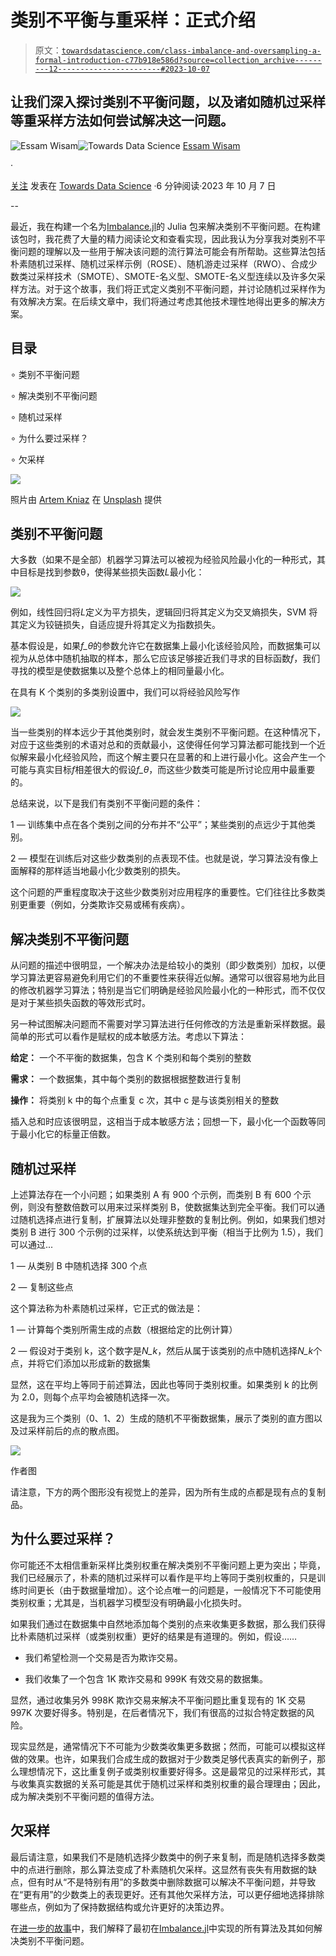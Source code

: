 # 类别不平衡与重采样：正式介绍

> 原文：[`towardsdatascience.com/class-imbalance-and-oversampling-a-formal-introduction-c77b918e586d?source=collection_archive---------12-----------------------#2023-10-07`](https://towardsdatascience.com/class-imbalance-and-oversampling-a-formal-introduction-c77b918e586d?source=collection_archive---------12-----------------------#2023-10-07)

## 让我们深入探讨类别不平衡问题，以及诸如随机过采样等重采样方法如何尝试解决这一问题。

[](https://essamwissam.medium.com/?source=post_page-----c77b918e586d--------------------------------)![Essam Wisam](https://essamwissam.medium.com/?source=post_page-----c77b918e586d--------------------------------)[](https://towardsdatascience.com/?source=post_page-----c77b918e586d--------------------------------)![Towards Data Science](https://towardsdatascience.com/?source=post_page-----c77b918e586d--------------------------------) [Essam Wisam](https://essamwissam.medium.com/?source=post_page-----c77b918e586d--------------------------------)

·

[关注](https://medium.com/m/signin?actionUrl=https%3A%2F%2Fmedium.com%2F_%2Fsubscribe%2Fuser%2Fccb82b9f3b87&operation=register&redirect=https%3A%2F%2Ftowardsdatascience.com%2Fclass-imbalance-and-oversampling-a-formal-introduction-c77b918e586d&user=Essam+Wisam&userId=ccb82b9f3b87&source=post_page-ccb82b9f3b87----c77b918e586d---------------------post_header-----------) 发表在 [Towards Data Science](https://towardsdatascience.com/?source=post_page-----c77b918e586d--------------------------------) ·6 分钟阅读·2023 年 10 月 7 日[](https://medium.com/m/signin?actionUrl=https%3A%2F%2Fmedium.com%2F_%2Fvote%2Ftowards-data-science%2Fc77b918e586d&operation=register&redirect=https%3A%2F%2Ftowardsdatascience.com%2Fclass-imbalance-and-oversampling-a-formal-introduction-c77b918e586d&user=Essam+Wisam&userId=ccb82b9f3b87&source=-----c77b918e586d---------------------clap_footer-----------)

--

[](https://medium.com/m/signin?actionUrl=https%3A%2F%2Fmedium.com%2F_%2Fbookmark%2Fp%2Fc77b918e586d&operation=register&redirect=https%3A%2F%2Ftowardsdatascience.com%2Fclass-imbalance-and-oversampling-a-formal-introduction-c77b918e586d&source=-----c77b918e586d---------------------bookmark_footer-----------)

最近，我在构建一个名为[Imbalance.jl](https://github.com/JuliaAI/Imbalance.jl)的 Julia 包来解决类别不平衡问题。在构建该包时，我花费了大量的精力阅读论文和查看实现，因此我认为分享我对类别不平衡问题的理解以及一些用于解决该问题的流行算法可能会有所帮助。这些算法包括朴素随机过采样、随机过采样示例（ROSE）、随机游走过采样（RWO）、合成少数类过采样技术（SMOTE）、SMOTE-名义型、SMOTE-名义型连续以及许多欠采样方法。对于这个故事，我们将正式定义类别不平衡问题，并讨论随机过采样作为有效解决方案。在后续文章中，我们将通过考虑其他技术理性地得出更多的解决方案。

## 目录

∘ 类别不平衡问题

∘ 解决类别不平衡问题

∘ 随机过采样

∘ 为什么要过采样？

∘ 欠采样

![](img/f6e5f9e8d6f67dd7bb40b63d875b143a.png)

照片由 [Artem Kniaz](https://unsplash.com/@artem_kniaz?utm_source=medium&utm_medium=referral) 在 [Unsplash](https://unsplash.com/?utm_source=medium&utm_medium=referral) 提供

## 类别不平衡问题

大多数（如果不是全部）机器学习算法可以被视为经验风险最小化的一种形式，其中目标是找到参数θ，使得某些损失函数*L*最小化：

![](img/d0d8a2bc15d20e758f02c4b1d36946b4.png)

例如，线性回归将*L*定义为平方损失，逻辑回归将其定义为交叉熵损失，SVM 将其定义为铰链损失，自适应提升将其定义为指数损失。

基本假设是，如果*f_θ*的参数允许它在数据集上最小化该经验风险，而数据集可以视为从总体中随机抽取的样本，那么它应该足够接近我们寻求的目标函数*f*，我们寻找的模型是使数据集以及整个总体上的相同量最小化。

在具有 K 个类别的多类别设置中，我们可以将经验风险写作

![](img/3d4322a630bee958b0694cf37dd3e735.png)

当一些类别的样本远少于其他类别时，就会发生类别不平衡问题。在这种情况下，对应于这些类别的术语对总和的贡献最小，这使得任何学习算法都可能找到一个近似解来最小化经验风险，而这个解主要只在显著的和上进行最小化。这会产生一个可能与真实目标*f*相差很大的假设*f_θ*，而这些少数类可能是所讨论应用中最重要的。

总结来说，以下是我们有类别不平衡问题的条件：

1 — 训练集中点在各个类别之间的分布并不“公平”；某些类别的点远少于其他类别。

2 — 模型在训练后对这些少数类别的点表现不佳。也就是说，学习算法没有像上面解释的那样适当地最小化少数类别的损失。

这个问题的严重程度取决于这些少数类别对应用程序的重要性。它们往往比多数类别更重要（例如，分类欺诈交易或稀有疾病）。

## 解决类别不平衡问题

从问题的描述中很明显，一个解决办法是给较小的类别（即少数类别）加权，以便学习算法更容易避免利用它们的不重要性来获得近似解。通常可以很容易地为此目的修改机器学习算法；特别是当它们明确是经验风险最小化的一种形式，而不仅仅是对于某些损失函数的等效形式时。

另一种试图解决问题而不需要对学习算法进行任何修改的方法是重新采样数据。最简单的形式可以看作是赋权的成本敏感方法。考虑以下算法：

**给定：** 一个不平衡的数据集，包含 K 个类别和每个类别的整数

**需求：** 一个数据集，其中每个类别的数据根据整数进行复制

**操作：** 将类别 k 中的每个点重复 c 次，其中 c 是与该类别相关的整数

插入总和时应该很明显，这相当于成本敏感方法；回想一下，最小化一个函数等同于最小化它的标量正倍数。

## 随机过采样

上述算法存在一个小问题；如果类别 A 有 900 个示例，而类别 B 有 600 个示例，则没有整数倍数可以用来过采样类别 B，使数据集达到完全平衡。我们可以通过随机选择点进行复制，扩展算法以处理非整数的复制比例。例如，如果我们想对类别 B 进行 300 个示例的过采样，以使系统达到平衡（相当于比例为 1.5），我们可以通过...

1 — 从类别 B 中随机选择 300 个点

2 — 复制这些点

这个算法称为朴素随机过采样，它正式的做法是：

1 — 计算每个类别所需生成的点数（根据给定的比例计算）

2 — 假设对于类别 k，这个数字是*N_k*，然后从属于该类别的点中随机选择*N_k*个点，并将它们添加以形成新的数据集

显然，这在平均上等同于前述算法，因此也等同于类别权重。如果类别 k 的比例为 2.0，则每个点平均会被随机选择一次。

这是我为三个类别（0、1、2）生成的随机不平衡数据集，展示了类别的直方图以及过采样前后的点的散点图。

![](img/1e64ac6158a9431b3104391846e8de6d.png)

作者图

请注意，下方的两个图形没有视觉上的差异，因为所有生成的点都是现有点的复制品。

## 为什么要过采样？

你可能还不太相信重新采样比类别权重在解决类别不平衡问题上更为突出；毕竟，我们已经展示了，朴素的随机过采样可以看作是平均上等同于类别权重的，只是训练时间更长（由于数据量增加）。这个论点唯一的问题是，一般情况下不可能使用类别权重；尤其是，当机器学习模型没有明确最小化损失时。

如果我们通过在数据集中自然地添加每个类别的点来收集更多数据，那么我们获得比朴素随机过采样（或类别权重）更好的结果是有道理的。例如，假设……

+   我们希望检测一个交易是否为欺诈交易。

+   我们收集了一个包含 1K 欺诈交易和 999K 有效交易的数据集。

显然，通过收集另外 998K 欺诈交易来解决不平衡问题比重复现有的 1K 交易 997K 次要好得多。特别是，在后者情况下，我们有很高的过拟合特定数据的风险。

现实显然是，通常情况下不可能为少数类收集更多数据；然而，可能可以模拟这样做的效果。也许，如果我们合成生成的数据对于少数类足够代表真实的新例子，那么理想情况下，这比重复例子或类别权重要好得多。这是最常见的过采样形式，其与收集真实数据的关系可能是其优于随机过采样和类别权重的最合理理由；因此，成为解决类别不平衡问题的值得方法。

## 欠采样

最后请注意，如果我们不是随机选择少数类中的例子来复制，而是随机选择多数类中的点进行删除，那么算法变成了朴素随机欠采样。这显然有丧失有用数据的缺点，但有时从“不是特别有用”的多数类中删除数据可以解决不平衡问题，并导致在“更有用”的少数类上的表现更好。还有其他欠采样方法，可以更仔细地选择排除哪些点，例如为了保持数据结构或允许更好的决策边界。

在[进一步的故事](https://medium.com/towards-data-science/class-imbalance-from-random-oversampling-to-rose-517e06d7a9b)中，我们解释了最初在[Imbalance.jl](https://github.com/JuliaAI/Imbalance.jl)中实现的所有算法及其如何解决类别不平衡问题。

